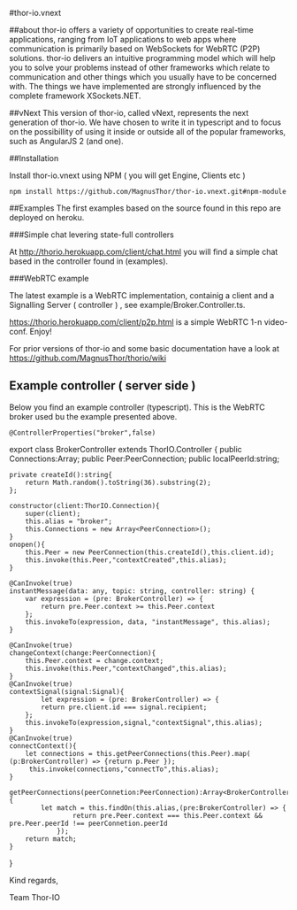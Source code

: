 #thor-io.vnext


##about
thor-io offers a variety of opportunities to create real-time applications, ranging from IoT applications to web apps where communication is primarily based on WebSockets for WebRTC (P2P) solutions. thor-io delivers an intuitive programming model which will help you to solve your problems instead of other frameworks which relate to communication and other things which you usually have to be concerned with. The things we have implemented are strongly influenced by the complete framework XSockets.NET.


##vNext
This version of thor-io, called vNext, represents the next generation of thor-io. We have chosen to write it in typescript and to focus on the possibillity of using it inside or outside all of the popular frameworks, such as AngularJS 2 (and one).

##Installation

Install thor-io.vnext using NPM ( you will get Engine, Clients etc )

    npm install https://github.com/MagnusThor/thor-io.vnext.git#npm-module

##Examples
The first examples based on the source found in this repo are deployed on heroku. 

###Simple chat levering state-full controllers

At http://thorio.herokuapp.com/client/chat.html you will find a simple chat based in the controller found in (examples).

###WebRTC example

The latest example is a WebRTC implementation, containig a client and a Signalling Server ( controller ) , see example/Broker.Controller.ts.

   https://thorio.herokuapp.com/client/p2p.html is a simple WebRTC 1-n video-conf.   Enjoy!



For prior versions of thor-io and some basic documentation have a look at https://github.com/MagnusThor/thorio/wiki

## Example controller ( server side )

Below you find an example controller (typescript). This is the WebRTC broker used bu the example presented above.





    @ControllerProperties("broker",false)
export class BrokerController  extends ThorIO.Controller
{
    public Connections:Array<PeerConnection>;
    public Peer:PeerConnection;
    public localPeerId:string;

    private createId():string{
        return Math.random().toString(36).substring(2);
    };

    constructor(client:ThorIO.Connection){
        super(client);
        this.alias = "broker";
        this.Connections = new Array<PeerConnection>();    
    }
    onopen(){
        this.Peer = new PeerConnection(this.createId(),this.client.id);
        this.invoke(this.Peer,"contextCreated",this.alias);
    }

    @CanInvoke(true)
    instantMessage(data: any, topic: string, controller: string) {
        var expression = (pre: BrokerController) => {
            return pre.Peer.context >= this.Peer.context
        };
        this.invokeTo(expression, data, "instantMessage", this.alias);
    }
  
    @CanInvoke(true)
    changeContext(change:PeerConnection){
        this.Peer.context = change.context;
        this.invoke(this.Peer,"contextChanged",this.alias);
    }
    @CanInvoke(true)
    contextSignal(signal:Signal){
            let expression = (pre: BrokerController) => {
            return pre.client.id === signal.recipient;
        };
        this.invokeTo(expression,signal,"contextSignal",this.alias);
    }
    @CanInvoke(true)
    connectContext(){
        let connections = this.getPeerConnections(this.Peer).map( (p:BrokerController) => {return p.Peer });
         this.invoke(connections,"connectTo",this.alias);
    }
 
    getPeerConnections(peerConnetion:PeerConnection):Array<BrokerController>{
            let match = this.findOn(this.alias,(pre:BrokerController) => {
                    return pre.Peer.context === this.Peer.context && pre.Peer.peerId !== peerConnetion.peerId
                });
        return match;
    }
}




Kind regards,

Team Thor-IO
